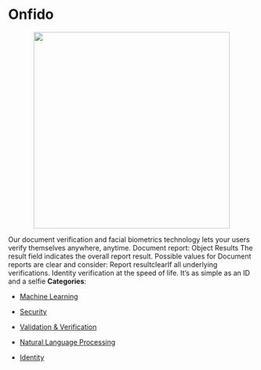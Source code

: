 # Onfido

<p align="center">
    <img width="400" src="https://raw.githubusercontent.com/awesome-apis/awesome-apis/apis/onfido/logo_256x256.png" />
</p>


Our document verification and facial biometrics technology lets your users verify themselves anywhere, anytime.  Document report: Object Results The result field indicates the overall report result.  Possible values for Document reports are clear and consider: Report resultclearIf all underlying verifications. Identity verification at the speed of life.  It’s as simple as an ID and a selfie
**Categories**:

- [Machine Learning](https://github/awesome-apis/awesome-apis#machine-learning)

- [Security](https://github/awesome-apis/awesome-apis#security)

- [Validation & Verification](https://github/awesome-apis/awesome-apis#validation-and-verification)

- [Natural Language Processing](https://github/awesome-apis/awesome-apis#natural-language-processing)

- [Identity](https://github/awesome-apis/awesome-apis#identity)



